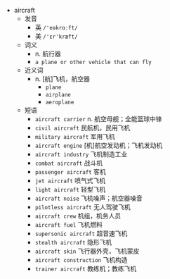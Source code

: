 - aircraft
  - 发音
    - 英 `/'eəkrɑːft/`
    - 美 `/'ɛr'kræft/`
  - 词义
    - n. 航行器
    - `a plane or other vehicle that can fly`
  - 近义词
    - n. [航]飞机，航空器
      - `plane`
      - `airplane`
      - `aeroplane`
  - 短语
    - `aircraft carrier` n. 航空母舰；全能篮球中锋 
    - `civil aircraft` 民航机，民用飞机 
    - `military aircraft` 军用飞机 
    - `aircraft engine` [机]航空发动机；飞机发动机 
    - `aircraft industry` 飞机制造工业 
    - `combat aircraft` 战斗机 
    - `passenger aircraft` 客机 
    - `jet aircraft` 喷气式飞机 
    - `light aircraft` 轻型飞机 
    - `aircraft noise` 飞机噪声；航空器噪音 
    - `pilotless aircraft` 无人驾驶飞机 
    - `aircraft crew` 机组，机务人员 
    - `aircraft fuel` 飞机燃料 
    - `supersonic aircraft` 超音速飞机 
    - `stealth aircraft` 隐形飞机 
    - `aircraft skin` 飞行器外壳，飞机蒙皮 
    - `aircraft construction` 飞机构造 
    - `trainer aircraft` 教练机；教练飞机 
